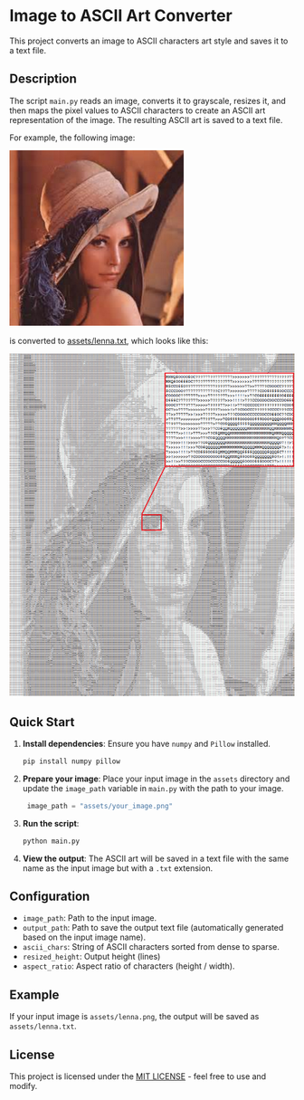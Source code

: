 # Image to ASCII Art Converter

This project converts an image to ASCII characters art style and saves it to a text file.

## Description

The script `main.py` reads an image, converts it to grayscale, resizes it, and then maps the pixel values to ASCII characters to create an ASCII art representation of the image. The resulting ASCII art is saved to a text file.

For example, the following image:

![lenna](assets/lenna.png)

is converted to [assets/lenna.txt](assets/lenna.txt), which looks like this:

![lenna_txt_example](assets/lenna_txt_example.png)

## Quick Start

1. **Install dependencies**: Ensure you have `numpy` and `Pillow` installed.
    ```bash
    pip install numpy pillow
    ```

2. **Prepare your image**: Place your input image in the `assets` directory and update the `image_path` variable in `main.py` with the path to your image.
   ```python
    image_path = "assets/your_image.png"
   ```

3. **Run the script**:
    ```bash
    python main.py
    ```

4. **View the output**: The ASCII art will be saved in a text file with the same name as the input image but with a `.txt` extension.

## Configuration

- `image_path`: Path to the input image.
- `output_path`: Path to save the output text file (automatically generated based on the input image name).
- `ascii_chars`: String of ASCII characters sorted from dense to sparse.
- `resized_height`: Output height (lines)
- `aspect_ratio`: Aspect ratio of characters (height / width).

## Example

If your input image is `assets/lenna.png`, the output will be saved as `assets/lenna.txt`.

## License

This project is licensed under the [MIT LICENSE](LICENSE) - feel free to use and modify.